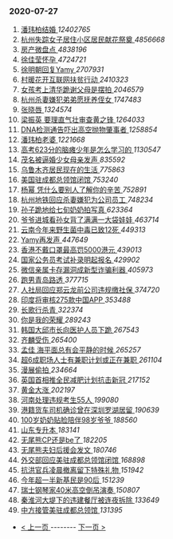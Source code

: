 ### 2020-07-27 
1. [ 潘玮柏结婚 ](https://s.weibo.com/weibo?q=%E6%BD%98%E7%8E%AE%E6%9F%8F%E7%BB%93%E5%A9%9A&Refer=top) *12402765*
1. [ 杭州失踪女子居住小区居民献花祭奠 ](https://s.weibo.com/weibo?q=%23%E6%9D%AD%E5%B7%9E%E5%A4%B1%E8%B8%AA%E5%A5%B3%E5%AD%90%E5%B1%85%E4%BD%8F%E5%B0%8F%E5%8C%BA%E5%B1%85%E6%B0%91%E7%8C%AE%E8%8A%B1%E7%A5%AD%E5%A5%A0%23&Refer=top) *4856668*
1. [ 房产微盘点 ](https://s.weibo.com/weibo?q=%E6%88%BF%E4%BA%A7%E5%BE%AE%E7%9B%98%E7%82%B9&Refer=top) *4838196*
1. [ 徐佳莹怀孕 ](https://s.weibo.com/weibo?q=%E5%BE%90%E4%BD%B3%E8%8E%B9%E6%80%80%E5%AD%95&Refer=top) *4724721*
1. [ 徐明朝回复Yamy ](https://s.weibo.com/weibo?q=%E5%BE%90%E6%98%8E%E6%9C%9D%E5%9B%9E%E5%A4%8DYamy&Refer=top) *2707931*
1. [ 村暖花开互联网扶贫行动 ](https://s.weibo.com/weibo?q=%23%E6%9D%91%E6%9A%96%E8%8A%B1%E5%BC%80%E4%BA%92%E8%81%94%E7%BD%91%E6%89%B6%E8%B4%AB%E8%A1%8C%E5%8A%A8%23&topic_ad=1&Refer=top) *2410323*
1. [ 女孩考上清华跪谢父母是摆拍 ](https://s.weibo.com/weibo?q=%23%E5%A5%B3%E5%AD%A9%E8%80%83%E4%B8%8A%E6%B8%85%E5%8D%8E%E8%B7%AA%E8%B0%A2%E7%88%B6%E6%AF%8D%E6%98%AF%E6%91%86%E6%8B%8D%23&Refer=top) *2046579*
1. [ 杭州杀妻嫌犯弟弟愿抚养侄女 ](https://s.weibo.com/weibo?q=%23%E6%9D%AD%E5%B7%9E%E6%9D%80%E5%A6%BB%E5%AB%8C%E7%8A%AF%E5%BC%9F%E5%BC%9F%E6%84%BF%E6%8A%9A%E5%85%BB%E4%BE%84%E5%A5%B3%23&Refer=top) *1747483*
1. [ 张晓唇 ](https://s.weibo.com/weibo?q=%E5%BC%A0%E6%99%93%E5%94%87&Refer=top) *1324574*
1. [ 梁振英 要理直气壮审查黄之锋 ](https://s.weibo.com/weibo?q=%E6%A2%81%E6%8C%AF%E8%8B%B1%20%E8%A6%81%E7%90%86%E7%9B%B4%E6%B0%94%E5%A3%AE%E5%AE%A1%E6%9F%A5%E9%BB%84%E4%B9%8B%E9%94%8B&Refer=top) *1264033*
1. [ DNA检测通告吓出高空抛物肇事者 ](https://s.weibo.com/weibo?q=%23DNA%E6%A3%80%E6%B5%8B%E9%80%9A%E5%91%8A%E5%90%93%E5%87%BA%E9%AB%98%E7%A9%BA%E6%8A%9B%E7%89%A9%E8%82%87%E4%BA%8B%E8%80%85%23&Refer=top) *1258854*
1. [ 潘玮柏老婆 ](https://s.weibo.com/weibo?q=%E6%BD%98%E7%8E%AE%E6%9F%8F%E8%80%81%E5%A9%86&Refer=top) *1221668*
1. [ 高考623分的脑瘫少年是怎么学习的 ](https://s.weibo.com/weibo?q=%23%E9%AB%98%E8%80%83623%E5%88%86%E7%9A%84%E8%84%91%E7%98%AB%E5%B0%91%E5%B9%B4%E6%98%AF%E6%80%8E%E4%B9%88%E5%AD%A6%E4%B9%A0%E7%9A%84%23&Refer=top) *1130547*
1. [ 茂名被逼婚少女母亲发声 ](https://s.weibo.com/weibo?q=%23%E8%8C%82%E5%90%8D%E8%A2%AB%E9%80%BC%E5%A9%9A%E5%B0%91%E5%A5%B3%E6%AF%8D%E4%BA%B2%E5%8F%91%E5%A3%B0%23&Refer=top) *835592*
1. [ 乌鲁木齐居民现在的生活 ](https://s.weibo.com/weibo?q=%23%E4%B9%8C%E9%B2%81%E6%9C%A8%E9%BD%90%E5%B1%85%E6%B0%91%E7%8E%B0%E5%9C%A8%E7%9A%84%E7%94%9F%E6%B4%BB%23&Refer=top) *775863*
1. [ 美国驻成都总领馆闭馆 ](https://s.weibo.com/weibo?q=%E7%BE%8E%E5%9B%BD%E9%A9%BB%E6%88%90%E9%83%BD%E6%80%BB%E9%A2%86%E9%A6%86%E9%97%AD%E9%A6%86&Refer=top) *753240*
1. [ 杨幂 凭什么要别人了解你的辛苦 ](https://s.weibo.com/weibo?q=%E6%9D%A8%E5%B9%82%20%E5%87%AD%E4%BB%80%E4%B9%88%E8%A6%81%E5%88%AB%E4%BA%BA%E4%BA%86%E8%A7%A3%E4%BD%A0%E7%9A%84%E8%BE%9B%E8%8B%A6&Refer=top) *752891*
1. [ 杭州地铁回应杀妻嫌犯为公司员工 ](https://s.weibo.com/weibo?q=%23%E6%9D%AD%E5%B7%9E%E5%9C%B0%E9%93%81%E5%9B%9E%E5%BA%94%E6%9D%80%E5%A6%BB%E5%AB%8C%E7%8A%AF%E4%B8%BA%E5%85%AC%E5%8F%B8%E5%91%98%E5%B7%A5%23&Refer=top) *748234*
1. [ 孙子跪地给七旬奶奶拍写真 ](https://s.weibo.com/weibo?q=%23%E5%AD%99%E5%AD%90%E8%B7%AA%E5%9C%B0%E7%BB%99%E4%B8%83%E6%97%AC%E5%A5%B6%E5%A5%B6%E6%8B%8D%E5%86%99%E7%9C%9F%23&Refer=top) *623364*
1. [ 爷爷进城看孙女背了满满一大袋娃娃 ](https://s.weibo.com/weibo?q=%23%E7%88%B7%E7%88%B7%E8%BF%9B%E5%9F%8E%E7%9C%8B%E5%AD%99%E5%A5%B3%E8%83%8C%E4%BA%86%E6%BB%A1%E6%BB%A1%E4%B8%80%E5%A4%A7%E8%A2%8B%E5%A8%83%E5%A8%83%23&Refer=top) *463714*
1. [ 云南今年来野生菌中毒已致12死 ](https://s.weibo.com/weibo?q=%23%E4%BA%91%E5%8D%97%E4%BB%8A%E5%B9%B4%E6%9D%A5%E9%87%8E%E7%94%9F%E8%8F%8C%E4%B8%AD%E6%AF%92%E5%B7%B2%E8%87%B412%E6%AD%BB%23&Refer=top) *449313*
1. [ Yamy再发声 ](https://s.weibo.com/weibo?q=%23Yamy%E5%86%8D%E5%8F%91%E5%A3%B0%23&Refer=top) *447649*
1. [ 香港不戴口罩最高罚5000港元 ](https://s.weibo.com/weibo?q=%23%E9%A6%99%E6%B8%AF%E4%B8%8D%E6%88%B4%E5%8F%A3%E7%BD%A9%E6%9C%80%E9%AB%98%E7%BD%9A5000%E6%B8%AF%E5%85%83%23&Refer=top) *439013*
1. [ 国家公务员考试补录明起报名 ](https://s.weibo.com/weibo?q=%23%E5%9B%BD%E5%AE%B6%E5%85%AC%E5%8A%A1%E5%91%98%E8%80%83%E8%AF%95%E8%A1%A5%E5%BD%95%E6%98%8E%E8%B5%B7%E6%8A%A5%E5%90%8D%23&Refer=top) *429902*
1. [ 微信亲属卡存漏洞成新型诈骗利器 ](https://s.weibo.com/weibo?q=%E5%BE%AE%E4%BF%A1%E4%BA%B2%E5%B1%9E%E5%8D%A1%E5%AD%98%E6%BC%8F%E6%B4%9E%E6%88%90%E6%96%B0%E5%9E%8B%E8%AF%88%E9%AA%97%E5%88%A9%E5%99%A8&Refer=top) *405973*
1. [ 跑男青岛路透 ](https://s.weibo.com/weibo?q=%23%E8%B7%91%E7%94%B7%E9%9D%92%E5%B2%9B%E8%B7%AF%E9%80%8F%23&Refer=top) *377715*
1. [ 人社局回应郑云龙前公司违规缴社保 ](https://s.weibo.com/weibo?q=%23%E4%BA%BA%E7%A4%BE%E5%B1%80%E5%9B%9E%E5%BA%94%E9%83%91%E4%BA%91%E9%BE%99%E5%89%8D%E5%85%AC%E5%8F%B8%E8%BF%9D%E8%A7%84%E7%BC%B4%E7%A4%BE%E4%BF%9D%23&Refer=top) *374720*
1. [ 印度将审核275款中国APP ](https://s.weibo.com/weibo?q=%23%E5%8D%B0%E5%BA%A6%E5%B0%86%E5%AE%A1%E6%A0%B8275%E6%AC%BE%E4%B8%AD%E5%9B%BDAPP%23&Refer=top) *353488*
1. [ 长歌行杀青 ](https://s.weibo.com/weibo?q=%E9%95%BF%E6%AD%8C%E8%A1%8C%E6%9D%80%E9%9D%92&Refer=top) *322374*
1. [ 你是我的荣耀 ](https://s.weibo.com/weibo?q=%E4%BD%A0%E6%98%AF%E6%88%91%E7%9A%84%E8%8D%A3%E8%80%80&Refer=top) *289243*
1. [ 韩国大邱市长向医护人员下跪 ](https://s.weibo.com/weibo?q=%E9%9F%A9%E5%9B%BD%E5%A4%A7%E9%82%B1%E5%B8%82%E9%95%BF%E5%90%91%E5%8C%BB%E6%8A%A4%E4%BA%BA%E5%91%98%E4%B8%8B%E8%B7%AA&Refer=top) *267543*
1. [ 齐麟受伤 ](https://s.weibo.com/weibo?q=%E9%BD%90%E9%BA%9F%E5%8F%97%E4%BC%A4&Refer=top) *265400*
1. [ 孟佳 海平面总有会平静的时候 ](https://s.weibo.com/weibo?q=%E5%AD%9F%E4%BD%B3%20%E6%B5%B7%E5%B9%B3%E9%9D%A2%E6%80%BB%E6%9C%89%E4%BC%9A%E5%B9%B3%E9%9D%99%E7%9A%84%E6%97%B6%E5%80%99&Refer=top) *265257*
1. [ 超6成职场人士有兼职计划或正在兼职 ](https://s.weibo.com/weibo?q=%E8%B6%856%E6%88%90%E8%81%8C%E5%9C%BA%E4%BA%BA%E5%A3%AB%E6%9C%89%E5%85%BC%E8%81%8C%E8%AE%A1%E5%88%92%E6%88%96%E6%AD%A3%E5%9C%A8%E5%85%BC%E8%81%8C&Refer=top) *261104*
1. [ 漫展偷拍 ](https://s.weibo.com/weibo?q=%E6%BC%AB%E5%B1%95%E5%81%B7%E6%8B%8D&Refer=top) *234664*
1. [ 英国首相推全民减肥计划抗击新冠 ](https://s.weibo.com/weibo?q=%E8%8B%B1%E5%9B%BD%E9%A6%96%E7%9B%B8%E6%8E%A8%E5%85%A8%E6%B0%91%E5%87%8F%E8%82%A5%E8%AE%A1%E5%88%92%E6%8A%97%E5%87%BB%E6%96%B0%E5%86%A0&Refer=top) *217152*
1. [ 黄金大涨 ](https://s.weibo.com/weibo?q=%E9%BB%84%E9%87%91%E5%A4%A7%E6%B6%A8&Refer=top) *202197*
1. [ 河南处理违规考生55人 ](https://s.weibo.com/weibo?q=%E6%B2%B3%E5%8D%97%E5%A4%84%E7%90%86%E8%BF%9D%E8%A7%84%E8%80%83%E7%94%9F55%E4%BA%BA&Refer=top) *199080*
1. [ 港籍货车司机确诊曾在深圳罗湖居留 ](https://s.weibo.com/weibo?q=%E6%B8%AF%E7%B1%8D%E8%B4%A7%E8%BD%A6%E5%8F%B8%E6%9C%BA%E7%A1%AE%E8%AF%8A%E6%9B%BE%E5%9C%A8%E6%B7%B1%E5%9C%B3%E7%BD%97%E6%B9%96%E5%B1%85%E7%95%99&Refer=top) *190639*
1. [ 100岁奶奶贴脸陪伴98岁爷爷 ](https://s.weibo.com/weibo?q=%23100%E5%B2%81%E5%A5%B6%E5%A5%B6%E8%B4%B4%E8%84%B8%E9%99%AA%E4%BC%B498%E5%B2%81%E7%88%B7%E7%88%B7%23&Refer=top) *188560*
1. [ 山东专升本 ](https://s.weibo.com/weibo?q=%E5%B1%B1%E4%B8%9C%E4%B8%93%E5%8D%87%E6%9C%AC&Refer=top) *183141*
1. [ 无尾熊CP还是be了 ](https://s.weibo.com/weibo?q=%E6%97%A0%E5%B0%BE%E7%86%8ACP%E8%BF%98%E6%98%AFbe%E4%BA%86&Refer=top) *182205*
1. [ 无尾熊夫妇后援会发文 ](https://s.weibo.com/weibo?q=%E6%97%A0%E5%B0%BE%E7%86%8A%E5%A4%AB%E5%A6%87%E5%90%8E%E6%8F%B4%E4%BC%9A%E5%8F%91%E6%96%87&Refer=top) *180746*
1. [ 外交部回应美驻成都总领馆闭馆 ](https://s.weibo.com/weibo?q=%E5%A4%96%E4%BA%A4%E9%83%A8%E5%9B%9E%E5%BA%94%E7%BE%8E%E9%A9%BB%E6%88%90%E9%83%BD%E6%80%BB%E9%A2%86%E9%A6%86%E9%97%AD%E9%A6%86&Refer=top) *168898*
1. [ 抗洪官兵凌晨撤离留下特殊礼物 ](https://s.weibo.com/weibo?q=%E6%8A%97%E6%B4%AA%E5%AE%98%E5%85%B5%E5%87%8C%E6%99%A8%E6%92%A4%E7%A6%BB%E7%95%99%E4%B8%8B%E7%89%B9%E6%AE%8A%E7%A4%BC%E7%89%A9&Refer=top) *151942*
1. [ 今年超一半新基民是90后 ](https://s.weibo.com/weibo?q=%23%E4%BB%8A%E5%B9%B4%E8%B6%85%E4%B8%80%E5%8D%8A%E6%96%B0%E5%9F%BA%E6%B0%91%E6%98%AF90%E5%90%8E%23&Refer=top) *151239*
1. [ 瑞士钢琴家40米高空倒吊演奏 ](https://s.weibo.com/weibo?q=%E7%91%9E%E5%A3%AB%E9%92%A2%E7%90%B4%E5%AE%B640%E7%B1%B3%E9%AB%98%E7%A9%BA%E5%80%92%E5%90%8A%E6%BC%94%E5%A5%8F&Refer=top) *150807*
1. [ 秦淮河大堤下的违建餐厅被连夜拆除 ](https://s.weibo.com/weibo?q=%23%E7%A7%A6%E6%B7%AE%E6%B2%B3%E5%A4%A7%E5%A0%A4%E4%B8%8B%E7%9A%84%E8%BF%9D%E5%BB%BA%E9%A4%90%E5%8E%85%E8%A2%AB%E8%BF%9E%E5%A4%9C%E6%8B%86%E9%99%A4%23&Refer=top) *133649*
1. [ 中方接管美驻成都总领馆 ](https://s.weibo.com/weibo?q=%23%E4%B8%AD%E6%96%B9%E6%8E%A5%E7%AE%A1%E7%BE%8E%E9%A9%BB%E6%88%90%E9%83%BD%E6%80%BB%E9%A2%86%E9%A6%86%23&Refer=top) *131395* 

- [ < 上一页 ](https://github.com/able8/weibo-hot-record/blob/master/2020-07-26.md) -------- [ 下一页 > ](https://github.com/able8/weibo-hot-record/blob/master/2020-07-28.md)